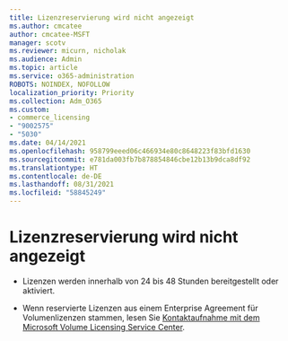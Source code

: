 ```yaml
---
title: Lizenzreservierung wird nicht angezeigt
ms.author: cmcatee
author: cmcatee-MSFT
manager: scotv
ms.reviewer: micurn, nicholak
ms.audience: Admin
ms.topic: article
ms.service: o365-administration
ROBOTS: NOINDEX, NOFOLLOW
localization_priority: Priority
ms.collection: Adm_O365
ms.custom:
- commerce_licensing
- "9002575"
- "5030"
ms.date: 04/14/2021
ms.openlocfilehash: 958799eeed06c466934e80c8648223f83bfd1630
ms.sourcegitcommit: e781da003fb7b878854846cbe12b13b9dca8df92
ms.translationtype: HT
ms.contentlocale: de-DE
ms.lasthandoff: 08/31/2021
ms.locfileid: "58845249"
---
```

# <a name="license-reservation-does-not-show"></a>Lizenzreservierung wird nicht angezeigt

- Lizenzen werden innerhalb von 24 bis 48 Stunden bereitgestellt oder aktiviert.

- Wenn reservierte Lizenzen aus einem Enterprise Agreement für Volumenlizenzen stammen, lesen Sie [Kontaktaufnahme mit dem Microsoft Volume Licensing Service Center](https://support.microsoft.com/help/4471406/how-to-contact-the-microsoft-volume-licensing-service-center).
